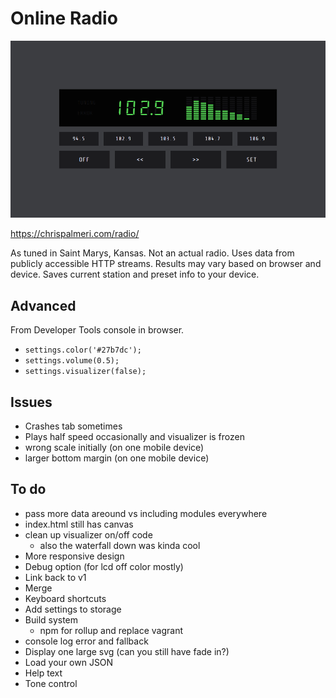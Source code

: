 # Online Radio

![screenshot](dist/img/screencast.gif)

https://chrispalmeri.com/radio/

As tuned in Saint Marys, Kansas. Not an actual radio. Uses data from publicly accessible HTTP streams. Results may vary based on browser and device. Saves current station and preset info to your device.

## Advanced

From Developer Tools console in browser.

  * `settings.color('#27b7dc');`
  * `settings.volume(0.5);`
  * `settings.visualizer(false);`

## Issues

  * Crashes tab sometimes
  * Plays half speed occasionally and visualizer is frozen
  * wrong scale initially (on one mobile device)
  * larger bottom margin (on one mobile device)

## To do

  * pass more data areound vs including modules everywhere
  * index.html still has canvas
  * clean up visualizer on/off code
    * also the waterfall down was kinda cool
  * More responsive design
  * Debug option (for lcd off color mostly)
  * Link back to v1
  * Merge
  * Keyboard shortcuts
  * Add settings to storage
  * Build system
    * npm for rollup and replace vagrant
  * console log error and fallback
  * Display one large svg (can you still have fade in?)
  * Load your own JSON
  * Help text
  * Tone control

